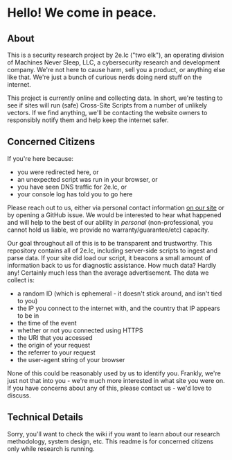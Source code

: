 # Hello! We come in peace.

## About

This is a security research project by 2e.lc ("two elk"), an operating division of Machines Never Sleep, LLC, a cybersecurity research and development company. We're not here to cause harm, sell you a product, or anything else like that. We're just a bunch of curious nerds doing nerd stuff on the internet.

This project is currently online and collecting data. In short, we're testing to see if sites will run (safe) Cross-Site Scripts from a number of unlikely vectors. If we find anything, we'll be contacting the website owners to responsibly notify them and help keep the internet safer.

## Concerned Citizens

If you're here because:
 - you were redirected here, or
 - an unexpected script was run in your browser, or
 - you have seen DNS traffic for 2e.lc, or
 - your console log has told you to go here

Please reach out to us, either via personal contact information [on our site](https://mns.llc) or by opening a GitHub issue. We would be interested to hear what happened and will help to the best of our ability in *personal* (non-professional, you cannot hold us liable, we provide no warranty/guarantee/etc) capacity.

Our goal throughout all of this is to be transparent and trustworthy. This repository contains all of 2e.lc, including server-side scripts to ingest and parse data. If your site did load our script, it beacons a small amount of information back to us for diagnostic assistance. How much data? Hardly any! Certainly much less than the average advertisement. The data we collect is:

 - a random ID (which is ephemeral - it doesn't stick around, and isn't tied to you)
 - the IP you connect to the internet with, and the country that IP appears to be in
 - the time of the event
 - whether or not you connected using HTTPS
 - the URI that you accessed
 - the origin of your request
 - the referrer to your request
 - the user-agent string of your browser

None of this could be reasonably used by us to identify you. Frankly, we're just not that into you - we're much more interested in what site you were on. If you have concerns about any of this, please contact us - we'd love to discuss.

## Technical Details

Sorry, you'll want to check the wiki if you want to learn about our research methodology, system design, etc. This readme is for concerned citizens only while research is running.